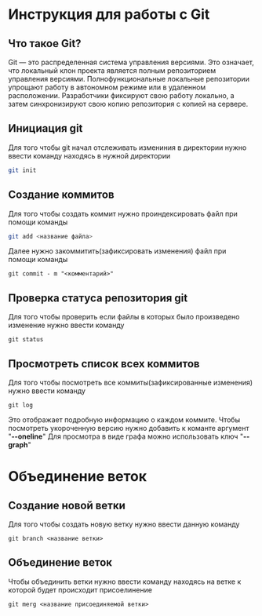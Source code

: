 # Инструкция для работы с Git

## Что такое Git?

Git — это распределенная система управления версиями. Это означает, что локальный клон проекта является полным репозиторием управления версиями. Полнофункциональные локальные репозитории упрощают работу в автономном режиме или в удаленном расположении. Разработчики фиксируют свою работу локально, а затем синхронизируют свою копию репозитория с копией на сервере.

## Инициация git 
Для того чтобы git начал отслеживать измениния в директории нужно ввести команду находясь в нужной директории
```sh
git init
```

## Создание коммитов
Для того чтобы создать коммит нужно проиндексировать файл при помощи команды 
```sh
git add <название файла>
```

Далее нужно закоммитить(зафиксировать изменения) файл при помощи команды 
```
git commit - m "<комментарий>"
```
## Проверка статуса репозитория git 
Для того чтобы проверить если файлы в которых было произведено изменение нужно ввести команду 
```
git status
```
## Просмотреть список всех коммитов
Для того чтобы посмотреть все коммиты(зафиксированные изменения) нужно ввести команду
```
git log
```
Это отображает подробную информацию о каждом коммите. Чтобы посмотреть укороченную версию нужно добавить к команте аргумент "**--oneline**"
Для просмотра в виде графа можно использовать ключ "**--graph**"

# Объединение веток
## Создание новой ветки
Для того чтобы создать новую ветку нужно ввести данную команду
```
git branch <название ветки>
```
## Объединение веток
Чтобы объединить ветки нужно ввести команду находясь на ветке к которой будет происходит присоелинение 
```
git merg <название присоединяемой ветки>
```
